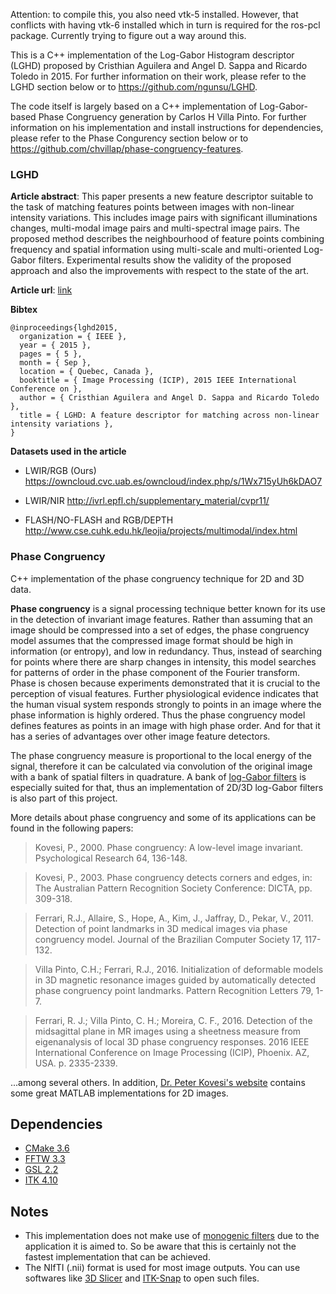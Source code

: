 Attention: to compile this, you also need vtk-5 installed. However, that conflicts with having vtk-6 installed which in turn is required for the ros-pcl package. Currently trying to figure out a way around this.

This is a C++ implementation of the Log-Gabor Histogram descriptor (LGHD) proposed by Cristhian Aguilera and Angel D. Sappa and Ricardo Toledo in 2015. For further information on their work, please refer to the LGHD section below or to https://github.com/ngunsu/LGHD.

The code itself is largely based on a C++ implementation of Log-Gabor-based Phase Congruency generation by Carlos H Villa Pinto. For further information on his implementation and install instructions for dependencies, please refer to the Phase Congurency section below or to https://github.com/chvillap/phase-congruency-features. 

### LGHD

**Article abstract**:
This paper presents a new feature descriptor suitable to the task of matching features points between images with non-linear intensity variations. This includes image pairs with significant illuminations changes, multi-modal image pairs and multi-spectral image pairs. The proposed method describes the neighbourhood of feature points combining frequency and spatial information using multi-scale and multi-oriented Log-Gabor filters.
Experimental results show the validity of the proposed approach and also the improvements with respect to the state of the art.

**Article url**: [link](http://ieeexplore.ieee.org/xpl/login.jsp?tp=&arnumber=7350783&url=http%3A%2F%2Fieeexplore.ieee.org%2Fxpls%2Fabs_all.jsp%3Farnumber%3D7350783)

**Bibtex**
```
@inproceedings{lghd2015,
  organization = { IEEE },
  year = { 2015 },
  pages = { 5 },
  month = { Sep },
  location = { Quebec, Canada },
  booktitle = { Image Processing (ICIP), 2015 IEEE International Conference on },
  author = { Cristhian Aguilera and Angel D. Sappa and Ricardo Toledo },
  title = { LGHD: A feature descriptor for matching across non-linear intensity variations },
}
```
**Datasets used in the article**

* LWIR/RGB (Ours) https://owncloud.cvc.uab.es/owncloud/index.php/s/1Wx715yUh6kDAO7

* LWIR/NIR  http://ivrl.epfl.ch/supplementary_material/cvpr11/

* FLASH/NO-FLASH and RGB/DEPTH http://www.cse.cuhk.edu.hk/leojia/projects/multimodal/index.html


### Phase Congruency

C++ implementation of the phase congruency technique for 2D and 3D data.

**Phase congruency** is a signal processing technique better known for its use in the detection of invariant image features. Rather than assuming that an image should be compressed into a set of edges, the phase congruency model assumes that the compressed image format should be high in information (or entropy), and low in redundancy. Thus, instead of searching for points where there are sharp changes in intensity, this model searches for patterns of order in the phase component of the Fourier transform. Phase is chosen because experiments demonstrated that it is crucial to the perception of visual features. Further physiological evidence indicates that the human visual system responds strongly to points in an image where the phase information is highly ordered. Thus the phase congruency model defines features as points in an image with high phase order. And for that it has a series of advantages over other image feature detectors.

The phase congruency measure is proportional to the local energy of the signal, therefore it can be calculated via convolution of the original image with a bank of spatial filters in quadrature. A bank of [log-Gabor filters](https://en.wikipedia.org/wiki/Log_Gabor_filter) is especially suited for that, thus an implementation of 2D/3D log-Gabor filters is also part of this project.

More details about phase congruency and some of its applications can be found in the following papers:

> Kovesi, P., 2000. Phase congruency: A low-level image invariant. Psychological Research 64, 136-148.

> Kovesi, P., 2003. Phase congruency detects corners and edges, in: The Australian Pattern Recognition Society Conference: DICTA, pp. 309-318.

> Ferrari, R.J., Allaire, S., Hope, A., Kim, J., Jaffray, D., Pekar, V., 2011. Detection of point landmarks in 3D medical images via phase congruency model. Journal of the Brazilian Computer Society 17, 117-132.

> Villa Pinto, C.H.; Ferrari, R.J., 2016. Initialization of deformable models in 3D magnetic resonance images guided by automatically detected phase congruency point landmarks. Pattern Recognition Letters 79, 1-7.

> Ferrari, R. J.; Villa Pinto, C. H.; Moreira, C. F., 2016. Detection of the midsagittal plane in MR images using a sheetness measure from eigenanalysis of local 3D phase congruency responses. 2016 IEEE International Conference on Image Processing (ICIP), Phoenix. AZ, USA. p. 2335-2339.

...among several others. In addition, [Dr. Peter Kovesi's website](http://www.peterkovesi.com) contains some great MATLAB implementations for 2D images.

## Dependencies

- [CMake 3.6](https://cmake.org)
- [FFTW 3.3](http://www.fftw.org)
- [GSL 2.2](https://www.gnu.org/software/gsl)
- [ITK 4.10](https://www.itk.org)

## Notes

- This implementation does not make use of [monogenic filters](https://www.math.ucdavis.edu/~saito/data/phase2/monogenic.pdf) due to the application it is aimed to. So be aware that this is certainly not the fastest implementation that can be achieved.
- The NIfTI (.nii) format is used for most image outputs. You can use softwares like [3D Slicer](https://www.slicer.org) and [ITK-Snap](http://www.itksnap.org/pmwiki/pmwiki.php) to open such files.

